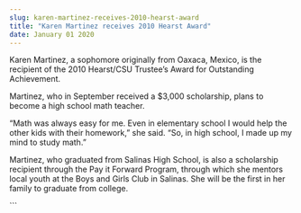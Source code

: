```yaml
---
slug: karen-martinez-receives-2010-hearst-award
title: "Karen Martinez receives 2010 Hearst Award"
date: January 01 2020
---
```


  
<p>
  Karen Martinez, a sophomore originally from Oaxaca, Mexico, is the recipient
  of the 2010 Hearst/CSU Trustee’s Award for Outstanding Achievement.
</p>
<p>
  Martinez, who in September received a $3,000 scholarship, plans to become a
  high school math teacher.
</p>
<p>
  “Math was always easy for me. Even in elementary school I would help the other
  kids with their homework,” she said. “So, in high school, I made up my mind to
  study math.”
</p>
<p>
  Martinez, who graduated from Salinas High School, is also a scholarship
  recipient through the Pay it Forward Program, through which she mentors local
  youth at the Boys and Girls Club in Salinas. She will be the first in her
  family to graduate from college.
</p>
```
